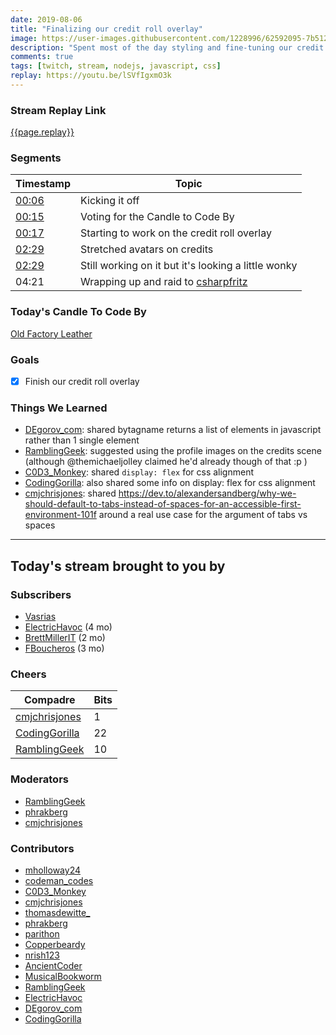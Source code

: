 ```yaml
---
date: 2019-08-06 
title: "Finalizing our credit roll overlay"
image: https://user-images.githubusercontent.com/1228996/62592095-7b512a00-b897-11e9-8eed-7a81342862f1.png
description: "Spent most of the day styling and fine-tuning our credit roll overlay to use on stream."
comments: true
tags: [twitch, stream, nodejs, javascript, css]
replay: https://youtu.be/lSVfIgxmO3k
---
```


### Stream Replay Link

[{{page.replay}}]({{page.replay}})

<!--more-->

### Segments

| Timestamp | Topic
| ---       | ---
| [00:06]({{page.replay}}?t=393.725) | Kicking it off |
| [00:15]({{page.replay}}?t=930.603) | Voting for the Candle to Code By |
| [00:17]({{page.replay}}?t=1021.637) | Starting to work on the credit roll overlay |
| [02:29]({{page.replay}}?t=8965.803) | Stretched avatars on credits |
| [02:29]({{page.replay}}?t=8975.13) | Still working on it but it's looking a little wonky |
| 04:21 | Wrapping up and raid to [csharpfritz](https://twitch.tv/csharpfritz)  |

### Today's Candle To Code By

[Old Factory Leather](https://amzn.to/2IHHPNJ)

### Goals

- [x] Finish our credit roll overlay

### Things We Learned

- [DEgorov_com](https://twitch.tv/degorov_com): shared bytagname returns a list of elements in javascript rather than 1 single element
- [RamblingGeek](https://twitch.tv/ramblinggeek): suggested using the profile images on the credits scene (although @themichaeljolley claimed he'd already though of that :p )
- [C0D3_Monkey](https://twitch.tv/c0d3_monkey): shared `display: flex` for css alignment
- [CodingGorilla](https://twitch.tv/codinggorilla): also shared some info on display: flex for css alignment
- [cmjchrisjones](https://twitch.tv/cmjchrisjones): shared https://dev.to/alexandersandberg/why-we-should-default-to-tabs-instead-of-spaces-for-an-accessible-first-environment-101f around a real use case for the argument of tabs vs spaces

---

## Today's stream brought to you by

### Subscribers

- [Vasrias](https://twitch.tv/vasrias)
- [ElectricHavoc](https://twitch.tv/electrichavoc) (4 mo)
- [BrettMillerIT](https://twitch.tv/brettmillerit) (2 mo)
- [FBoucheros](https://twitch.tv/fboucheros) (3 mo)

### Cheers

| Compadre            | Bits        |
| ---                 | ---         |
| [cmjchrisjones](https://twitch.tv/cmjchrisjones) | 1 |
| [CodingGorilla](https://twitch.tv/codinggorilla) | 22 |
| [RamblingGeek](https://twitch.tv/ramblinggeek) | 10 |

### Moderators

- [RamblingGeek](https://twitch.tv/ramblinggeek)
- [phrakberg](https://twitch.tv/phrakberg)
- [cmjchrisjones](https://twitch.tv/cmjchrisjones)

### Contributors

- [mholloway24](https://twitch.tv/mholloway24)
- [codeman_codes](https://twitch.tv/codeman_codes)
- [C0D3_Monkey](https://twitch.tv/c0d3_monkey)
- [cmjchrisjones](https://twitch.tv/cmjchrisjones)
- [thomasdewitte_](https://twitch.tv/thomasdewitte_)
- [phrakberg](https://twitch.tv/phrakberg)
- [parithon](https://twitch.tv/parithon)
- [Copperbeardy](https://twitch.tv/copperbeardy)
- [nrish123](https://twitch.tv/nrish123)
- [AncientCoder](https://twitch.tv/ancientcoder)
- [MusicalBookworm](https://twitch.tv/musicalbookworm)
- [RamblingGeek](https://twitch.tv/ramblinggeek)
- [ElectricHavoc](https://twitch.tv/electrichavoc)
- [DEgorov_com](https://twitch.tv/degorov_com)
- [CodingGorilla](https://twitch.tv/codinggorilla)

